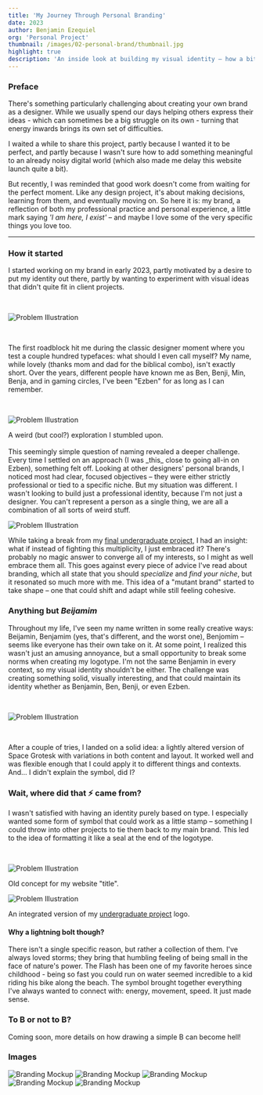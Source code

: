 ```yaml
---
title: 'My Journey Through Personal Branding'
date: 2023
author: Benjamin Ezequiel
org: 'Personal Project'
thumbnail: /images/02-personal-brand/thumbnail.jpg
highlight: true
description: 'An inside look at building my visual identity – how a bit of self-exploration and countless typography sketches evolved into a fluid, shape-shifting brand.'
---
```


### Preface

There's something particularly challenging about creating your own brand as a designer. While we usually spend our days helping others express their ideas - which can sometimes be a big struggle on its own - turning that energy inwards brings its own set of difficulties.

I waited a while to share this project, partly because I wanted it to be perfect, and partly because I wasn't sure how to add something meaningful to an already noisy digital world (which also made me delay this website launch quite a bit).

But recently, I was reminded that good work doesn't come from waiting for the perfect moment. Like any design project, it's about making decisions, learning from them, and eventually moving on. So here it is: my brand, a reflection of both my professional practice and personal experience, a little mark saying _'I am here, I exist'_ – and maybe I love some of the very specific things you love too.

---

### How it started

I started working on my brand in early 2023, partly motivated by a desire to put my identity out there, partly by wanting to experiment with visual ideas that didn't quite fit in client projects.

<br>

<span class="secondary-illustration">![Problem Illustration](/images/02-personal-brand/ezben_i02.svg)</span>

<br>

The first roadblock hit me during the classic designer moment where you test a couple hundred typefaces: what should I even call myself? My name, while lovely (thanks mom and dad for the biblical combo), isn't exactly short. Over the years, different people have known me as Ben, Benji, Min, Benja, and in gaming circles, I've been "Ezben" for as long as I can remember.

<br>

<span class="secondary-illustration" style="margin-top: 8px; display:block">![Problem Illustration](/images/02-personal-brand/ezben_i06.svg)</span>

<div class="image-label">A weird (but cool?) exploration I stumbled upon.</div>

<br>
This seemingly simple question of naming revealed a deeper challenge. Every time I settled on an approach (I was _this_ close to going all-in on Ezben), something felt off. Looking at other designers' personal brands, I noticed most had clear, focused objectives – they were either strictly professional or tied to a specific niche. But my situation was different. I wasn't looking to build just a professional identity, because I'm not just a designer. You can't represent a person as a single thing, we are all a combination of all sorts of weird stuff.

<span class="secondary-illustration">![Problem Illustration](/images/02-personal-brand/ezben_i01.svg)</span>

While taking a break from my [final undergraduate project](https://www.benjaminezequiel.com/projects/project_panorama), I had an insight: what if instead of fighting this multiplicity, I just embraced it? There's probably no magic answer to converge all of my interests, so I might as well embrace them all. This goes against every piece of advice I've read about branding, which all state that you should _specialize_ and _find your niche_, but it resonated so much more with me. This idea of a "mutant brand" started to take shape – one that could shift and adapt while still feeling cohesive.

### Anything but _Beijamim_

Throughout my life, I've seen my name written in some really creative ways: Beijamin, Benjamim (yes, that's different, and the worst one), Benjomim – seems like everyone has their own take on it. At some point, I realized this wasn't just an amusing annoyance, but a small opportunity to break some norms when creating my logotype. I'm not the same Benjamin in every context, so my visual identity shouldn't be either. The challenge was creating something solid, visually interesting, and that could maintain its identity whether as Benjamin, Ben, Benji, or even Ezben.

<br>

<span class="secondary-illustration">![Problem Illustration](/images/02-personal-brand/ezben_i04.svg)</span>

<br>

After a couple of tries, I landed on a solid idea: a lightly altered version of Space Grotesk with variations in both content and layout. It worked well and was flexible enough that I could apply it to different things and contexts. And... I didn't explain the symbol, did I?

### Wait, where did that ⚡ came from?

I wasn't satisfied with having an identity purely based on type. I especially wanted some form of symbol that could work as a little stamp – something I could throw into other projects to tie them back to my main brand. This led to the idea of formatting it like a seal at the end of the logotype.

<br>

<span class="secondary-illustration">![Problem Illustration](/images/02-personal-brand/ezben_i08.svg)</span>

<div class="image-label">Old concept for my website "title".</div>

<span class="secondary-illustration">![Problem Illustration](/images/02-personal-brand/ezben_i09.svg)</span>

<span class="image-label">An integrated version of my [undergraduate project](https://www.benjaminezequiel.com/projects/project_panorama) logo.</span>

#### Why a lightning bolt though?

There isn't a single specific reason, but rather a collection of them. I've always loved storms; they bring that humbling feeling of being small in the face of nature's power. The Flash has been one of my favorite heroes since childhood - being so fast you could run on water seemed incredible to a kid riding his bike along the beach. The symbol brought together everything I've always wanted to connect with: energy, movement, speed. It just made sense.

### To B or not to B?

Coming soon, more details on how drawing a simple B can become hell!

### Images

<span class="secondary-illustration">![Branding Mockup](/images/02-personal-brand/mockup_3.gif)</span>
<span class="secondary-illustration">![Branding Mockup](/images/02-personal-brand/mockup_1.png)</span>
<span class="secondary-illustration">![Branding Mockup](/images/02-personal-brand/mockup_6.gif)</span>
<span class="secondary-illustration">![Branding Mockup](/images/02-personal-brand/mockup_4.png)</span>
<span class="secondary-illustration">![Branding Mockup](/images/02-personal-brand/mockup_5.png)</span>
